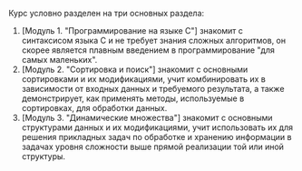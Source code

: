 Курс условно разделен на три основных раздела:
1. [Модуль 1. "Программирование на языке С"] знакомит с синтаксисом языка C и не требует знания сложных алгоритмов, он скорее является плавным введением в программирование "для самых маленьких".
2. [Модуль 2. "Сортировка и поиск"]  знакомит с основными сортировками и их модификациями, учит комбинировать их в зависимости от входных данных и требуемого результата, а также демонстрирует, как применять методы, используемые в сортировках, для обработки данных.
3. [Модуль 3. "Динамические множества"] знакомит с основными структурами данных и их модификациями, учит использовать их для решения прикладных задач по обработке и хранению информации в задачах уровня сложности выше прямой реализации той или иной структуры.